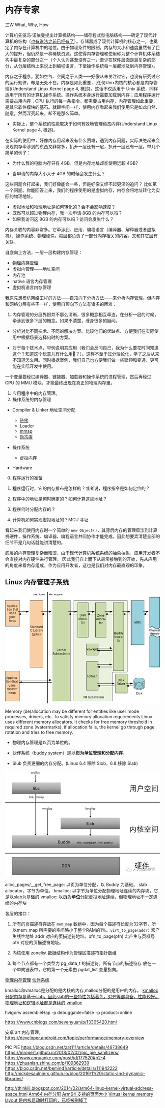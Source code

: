 # 内存专家

三W What, Why, How

计算机先驱冯·诺依曼提出计算机结构——储存程式型电脑结构——确定了现代计算机的结构（[也有说法之前已经有了](https://www.aroundphysics.com/von-neumann-architecture-review)）。存储器成了现代计算机的核心之一，也奠定了内存在计算机中的地位。由于物理条件的限制，内存的大小和速度虽然有了巨大的提升，但仍然是一种稀缺资源，这使得内存管理和使用称为整个计算机体系结构中最复杂的部分之一（个人认为甚至没有之一，至少在软件层面是最复杂的部分，从分层结构上来说上到编程语言，下至操作系统每一层都涉及到内存管理）。

内存之于程序，犹如空气、空间之于人类——好像从未关注过它，也没有研究过它的运行规律，却是无处不在。内存是如此重要，[任何Unix内核的核心都是内存管理](Understand Linux Kernel page 4, 概述)。这话不仅适用于 Unix 系统，同样适用于所有的计算机操作系统。操作系统本身运行需要加载到内存；应用程序运行需要占用内存；CPU 执行的每一条指令，都需要占用内存，内存管理如此重要，是其它软件模块的基石。就跟空间一样，使用内存看起来我们使用它是如此自然、随意，然而深究起来，却不是那么简单。

- 实际上，整个系统的性能取决于如何有效地管理动态内存(Understand Linux Kernel page 4, 概述)。


在实际的使用中，好像内存用起来没有什么困难，遇到内存问题，实际决绝起来会发现内存牵涉到的东西又非常多，扒开一层还有一层，扒开一层还有一层。举几个简单的例子：

- 为什么我的电脑内存只有 4GB，但是内存地址却能使用远超 4GB?

- 当申请的内存大小大于 4GB 的时候会发生什么？

这些问题会打起来，我们好像能会一些，但是好像又经不起更深的追问？
比如第一个问题。你能回答上来，我们的程序使用的是虚拟内存，内存会将地址转化为实际的物理地址。

- 虚拟地址和物理地址是如何转化的？会不会影响速度？
- 既然可以超过物理内存，我一次申请 8GB 的内存可以吗？
- 如果我访问这 8GB 的内存可以吗？访问会发生什么？

内存关联的内容非常多。它牵涉到、应用、编程语言（编译器、解释器或者虚拟机）、操作系统、物理硬件。每层都负责了一部分内存相关的内容，又和其它层有关联。

自底向上方法，一层一层构建内存管理：
- [物理内存管理](physical_memory.md)
- 虚拟内管理——地址空间
- 内存池
- native 语言内存管理
- 虚拟机语言内存管理

我原先想模仿网络工程的方法——自顶向下分析方法——来分析内存管理。但内存和网络分层有些不一样，使用自顶向下方法有诸多的困难：
1. 内存管理的分层界限并不那么清晰，很多概念相互牵连，在分析一层的时候，牵涉到很多下层的概念。如果不清楚，缠身很多的疑问。


- 分析对比不同技术、不同的解决方案。比较他们的优缺点、方便我们在实际使用中根据场景选择何时的方案。

- 对于每个技术点，举例说明其应用（我们会反问自己，我为什么要花时间知道这个？知道这个玩意儿有什么用🤪？）。这样不至于过分理论化，学了之后从来不知道怎么用。同时根据案例，我们自己也方便我们做一些延伸和变通，更可能在实际开发中使用。

一个变量要经过编译器、链接器、加载器和操作系统的进程管理，然后再经过 CPU 的 MMU 模块，才能最终出现在真正的物理内存里。

1. 应用程序中的内存管理。
2. 操作系统的内存管理


- Compiler & Linker
    地址空间分配
    - [链接](link.md)
    - Loader
    - [mmap](mmap.md)
    - [动态库](shared_lib.md)
- 操作系统
    - [虚拟内存](1.virtual_memory_layout.md)

- Hardware

0. 程序运行的准备

1. 程序运行时，它的内存排布是怎样的？或者说，程序指令是如何定位的？

2. 程序中的地址是何时确定的？如何计算这些地址？

3. 程序何时分配内存的？

4. 计算机如何实现虚拟地址的？MCU 寻址

看起来我们使用内存时一个简单的 `new Object()`，其背后内存的管理牵涉到计算机硬件，操作系统、编译器、编程语言共同协作才能完成。因此想要弄清楚全部的细节不是几句话就能讲清楚的。

底层的内存管理复杂而晦涩，由于现代计算机系统系统的抽象抽象，应用开发者不会直接对内存硬件进行管理。 因此我们自上而下从最常接触到的开始，先从应用的角度来看内存组成，作为应用开发者，这也是我们对内存最直观的印象。


## Linux 内存管理子系统

![Linux 内存管理概览](README_img/MemoryMS.png)

Memory (de)allocation may be different for entities like user mode processes, drivers, etc. To satisfy memory allocation requirements Linux uses different memory allocators. It checks for free memory threshold in required zone (watermarks), if allocation fails, the kernel go through page rotation and tries to free memory.

- 物理内存管理是以页为单位的。

- 伙伴系统（buddy system）是以**页为单位管理和分配内存**。

- Slub 负责更细的内存分配。(Linux 6.4 移除 Slob，6.8 移除 Slab)

![linux memory allocalte api](README_img/memory_function_call.jpeg)

alloc_pages/__get_free_page: 以页为单位分配，以 Buddy 为基础。
slab allocator，字节为单位。
kmalloc: 以字节为单位分配物理地址连续的内存块，它是以slab为基础的
vmalloc: 以**页为单位**分配虚拟地址连续，但物理地址不一定连续的内存块

各层的接口：
1. 所有的页描述符存放在 `mem_map` 数组中，因为每个描述符长度为32字节，所以mem_map 所需要的空间略⼩于整个RAM的1%。`virt_to_page(addr)` 宏产⽣线性地址 addr 对应的页描述符地址。pfn_to_page(pfn) 宏产⽣与页框号 pfn 对应的页描述符地址。

2. 内核使⽤ zonelist 数据结构作为管理区描述符指针数组

2. 每个节点都有⼀个类型⼒ pg_data_t 的描述符，所有节点的描述符存
放在⼀个单向链表中，它的第⼀个元素由 pgdat_list 变量指向。

[物理内存管理](physical_memory_management.md)
[伙伴系统](buddy_allocator.md)

kmalloc和vmalloc是分配的是内核的内存,malloc分配的是用户的内存。
[kmalloc分配内存是基于slab，因此slab的一些特性包括着色，对齐等都具备，性能较好。物理地址和逻辑地址都是连续的](https://www.cnblogs.com/wuchanming/p/4465155.html)
[vmalloc](https://cloud.tencent.com/developer/article/1812357)

hvigorw assembleHap -p debuggable=false -p product=online



https://www.cnblogs.com/sevenyuan/p/13305420.html

安卓 art 内存管理， https://developer.android.com/topic/performance/memory-overview


PIC PIE
https://blog.csdn.net/zat111/article/details/46738649
https://mropert.github.io/2018/02/02/pic_pie_sanitizers/
https://www.anquanke.com/post/id/177520#h2-4
https://zhuanlan.zhihu.com/p/109862930
https://blog.csdn.net/bemind1/article/details/111942222
http://nickdesaulniers.github.io/blog/2016/11/20/static-and-dynamic-libraries/

http://thinkiii.blogspot.com/2014/02/arm64-linux-kernel-virtual-address-space.html
[Arm64 内存分配](https://www.kernel.org/doc/html/latest/arm64/memory.html)
[Arm64 支持的页面大小](https://www.kernel.org/doc/Documentation/arm64/memory.txt)
[Virtual kernel memory layout 是内核启动时打印的，已经被删掉了](https://blog.csdn.net/yhb1047818384/article/details/104621500)
